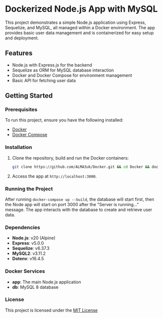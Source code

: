 # Dockerized Node.js App with MySQL

This project demonstrates a simple Node.js application using Express, Sequelize, and MySQL, all managed within a Docker environment. The app provides basic user data management and is containerized for easy setup and deployment.

## Features

- Node.js with Express.js for the backend
- Sequelize as ORM for MySQL database interaction
- Docker and Docker Compose for environment management
- Basic API for fetching user data

## Getting Started

### Prerequisites

To run this project, ensure you have the following installed:

- [Docker](https://www.docker.com/)
- [Docker Compose](https://docs.docker.com/compose/install/)

### Installation

1. Clone the repository, build and run the Docker containers:
    ```bash
    git clone https://github.com/ALMA3uk/Docker.git && cd Docker && docker-compose up --build
    ```

2. Access the app at `http://localhost:3000`.

### Running the Project

After running `docker-compose up --build`, the database will start first, then the Node app will start on port 3000 after the "Server is running..." message. The app interacts with the database to create and retrieve user data.

### Dependencies

- **Node.js**: v20 (Alpine)
- **Express**: v5.0.0
- **Sequelize**: v6.37.3
- **MySQL2**: v3.11.2
- **Dotenv**: v16.4.5

### Docker Services

- **app**: The main Node.js application
- **db**: MySQL 8 database

### License

This project is licensed under the [MIT License](./LICENSE)